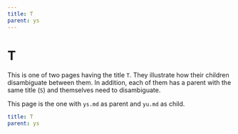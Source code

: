 ```yaml
---
title: T
parent: ys
---
```


# T

This is one of two pages having the title `T`. They illustrate how their children disambiguate between them. In addition, each of them has a parent with the same title (`S`) and themselves need to disambiguate.

This page is the one with `ys.md` as parent and `yu.md` as child.

```yaml
title: T
parent: ys
```
